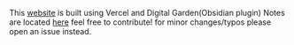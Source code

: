 This [website](https://unturned-random-info.vercel.app) is built using Vercel and Digital Garden(Obsidian plugin)
Notes are located [here](https://github.com/Wittummm/unturned-random-info/tree/936c6a0ce9bc2e9e40e0252702e783a889b59c6c/src/site/notes) feel free to contribute! for minor changes/typos please open an issue instead.
